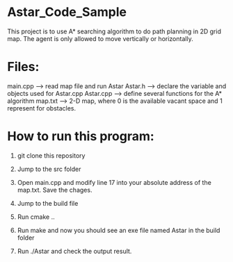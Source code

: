 # Astar_Code_Sample
This project is to use A* searching algorithm to do path planning in 2D grid map. The agent is only allowed to move vertically or horizontally.

# Files:
main.cpp --> read map file and run Astar
Astar.h --> declare the variable and objects used for Astar.cpp
Astar.cpp --> define several functions for the A* algorithm
map.txt --> 2-D map, where 0 is the available vacant space and 1 represent for obstacles. 

# How to run this program:

1. git clone this repository

2. Jump to the src folder

3. Open main.cpp and modify line 17 into your absolute address of the map.txt. Save the chages.

4. Jump to the build file

5. Run cmake .. 

6. Run make and now you should see an exe file named Astar in the build folder

7. Run ./Astar and check the output result.


